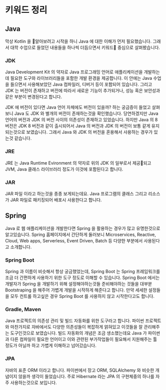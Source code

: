 # 키워드 정리

## Java

막상 Kotlin 을 알아보려고 시작을 하니 Java 에 대한 이해가 먼저 필요했습니다. 그래서 대학 수업으로 들었던 내용들을 하나씩 더듬으면서 키워드 중심으로 살펴봤습니다.

### JDK

Java Development Kit 의 약자로 Java 프로그래밍 언어로 애플리케이션을 개발하는 데 필요한 도구와 라이브러리들을 포함한 개발 환경을 제공합니다. 이 안에는 Java 수업을 들으면서 사용해보았던 Java 컴파일러, 디버거 등이 포함되어 있습니다. 그리고 JDK 는 버전이 존재하고 버전에 따라서 새로운 기능이 추가되거나, 성능 혹은 보안성과 같은 부분이 변경된다고 합니다.&#x20;

JDK 에 버전이 있다면 Java 언어 자체에도 버전이 있을까? 하는 궁금증이 들었고 살펴보니 Java 도 JDK 와 별개의 버전이 존재하는것을 확인했습니다. 당연하겠지만 Java 언어의 버전과 JDK 의 버전 사이의 의존성이 존재하고 있었습니다. 하지만 Java 의 8버전은 JDK 8 버전과 같이 출시되어서 Java 의 버전과 JDK 의 버전이 보통 같게 유지되는것으로 보였습니다. 그래서 Java 와 JDK 의 버전을 혼용해서 사용하는 경우가 있는것 같습니다.

### JRE

JRE 는 Java Runtime Evironment 의 약자로 위의 JDK 의 일부로서 제공되고 JVM, Java 클래스 라이브러리 정도가 이것에 포함된다고 합니다.

### JAR

JAR 파일 이라고 하는것을 종종 보게되는데요. Java 프로그램의 클래스 그리고 리소스가 JAR 파일로 패키징되어 배포시 사용한다고 합니다.

## Spring

Java 로 웹 애플리케이션을 개발한다면 Spring 을 활용하는 경우가 많고 유명한것으로 알고있습니다. Spring 홈페이지에서 간단하게 둘러보니 Microservices, Reactive, Cloud, Web apps, Serverless, Event Driven, Batch 등 다양한 부분에서 사용된다고 소개합니다.

### Spring Boot

Spring 과 이름이 비슷해서 항상 궁금했었는데, Spring Boot 는 Spring 프레임워크를 조금 더 간편하게 사용하기 위한 도구 정도로 이해할 수 있습니다. Spring Boot 에서는 개발자가 Spring 을 개발하기 위해 설정해야하는것들 준비해야하는 것들을 대부분 Bootstraping 을 해주어 가볍게 개발을 시작하게 해준다고 합니다. 만약 세세한 설정들을 모두 컨트롤 하고싶은 경우 Spring Boot 를 사용하지 않고 시작한다고도 합니다.

### Gradle, Maven

Java 프로젝트의 의존성 관리 및 빌드 자동화를 위한 도구라고 합니다. 파이썬 프로젝트와 마찬가지로 자바에서도 다양한 의존성들이 복잡하게 얽혀있고 이것들을 잘 관리해주는 도구인것으로 보였습니다. 빌드 자동화의 개념은 조금 생소했는데요 Java 가 파이썬과 다른 컴파일이 필요한 언어이고 이와 관련된 부가작업들이 필요해서 지원해주는 툴 정도가 아닐까 하고 가볍게 이해하고 넘어갔습니다.

### JPA

자바의 표준 ORM 이라고 합니다. 파이썬에서 장고 ORM, SQLAlchemy 와 비슷한 개념이지 않을까 생각이 들었습니다. 주로 Hibernate 라는 JPA 의 구현체중의 하나를 자주 사용하는것으로 보입니다.
